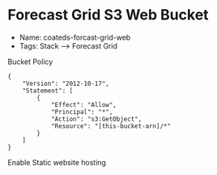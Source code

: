 # Forecast Grid S3 Web Bucket
* Name:  coateds-forcast-grid-web
* Tags:  Stack --> Forecast Grid

Bucket Policy
```
{
    "Version": "2012-10-17",
    "Statement": [
        {
            "Effect": "Allow", 
            "Principal": "*", 
            "Action": "s3:GetObject", 
            "Resource": "[this-bucket-arn]/*" 
        } 
    ] 
}
```

Enable Static website hosting